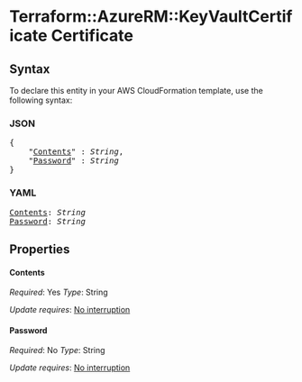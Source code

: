 # Terraform::AzureRM::KeyVaultCertificate Certificate

## Syntax

To declare this entity in your AWS CloudFormation template, use the following syntax:

### JSON

<pre>
{
    "<a href="#contents" title="Contents">Contents</a>" : <i>String</i>,
    "<a href="#password" title="Password">Password</a>" : <i>String</i>
}
</pre>

### YAML

<pre>
<a href="#contents" title="Contents">Contents</a>: <i>String</i>
<a href="#password" title="Password">Password</a>: <i>String</i>
</pre>

## Properties

#### Contents

_Required_: Yes
_Type_: String

_Update requires_: [No interruption](https://docs.aws.amazon.com/AWSCloudFormation/latest/UserGuide/using-cfn-updating-stacks-update-behaviors.html#update-no-interrupt)

#### Password

_Required_: No
_Type_: String

_Update requires_: [No interruption](https://docs.aws.amazon.com/AWSCloudFormation/latest/UserGuide/using-cfn-updating-stacks-update-behaviors.html#update-no-interrupt)

